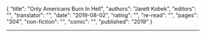 {
"title": "Only Americans Burn In Hell",
"authors": "Jarett Kobek",
"editors": "",
"translator": "",
"date": "2019-08-02",
"rating": "",
"re-read": "",
"pages": "304",
"non-fiction": "",
"comic": "",
"published": "2019"
}

---
